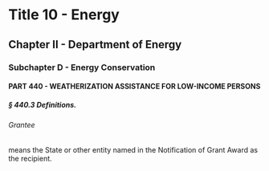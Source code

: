
# Title 10 - Energy
## Chapter II - Department of Energy
### Subchapter D - Energy Conservation
#### PART 440 - WEATHERIZATION ASSISTANCE FOR LOW-INCOME PERSONS
##### § 440.3 Definitions.
###### Grantee

means the State or other entity named in the Notification of Grant Award as the recipient.
